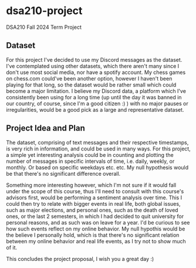 # dsa210-project
DSA210 Fall 2024 Term Project

## Dataset
For this project I've decided to use my Discord messages as the dataset. I've contemplated using other datasets, which there aren't many since I don't use most social media, nor have a spotify account. My chess games on chess.com could've been another option, however I haven't been playing for that long, so the dataset would be rather small which could become a major limitation. I believe my Discord data, a platform which I've consistently been using for a long time (up until the day it was banned in our country, of course, since I'm a good citizen :) ) with no major pauses or irregularities, would be a good pick as a large and representative dataset.

## Project Idea and Plan
The dataset, comprising of text messages and their respective timestamps, is very rich in information, and could be used in many ways. For this project, a simple yet interesting analysis could be in counting and plotting the number of messages in specific intervals of time, i.e. daily, weekly, or monthly. Or based on specific weekdays etc. etc. My null hypothesis would be that there's no significant difference overall.

Something more interesting however, which I'm not sure if it would fall under the scope of this course, thus I'll need to consult with this course's advisors first, would be performing a sentiment analysis over time. This I could then try to relate with bigger events in real life, both global issues, such as major elections, and personal ones, such as the death of loved ones, or the last 2 semesters, in which I had decided to quit university for personal reasons, and as such was on leave for a year. I'd be curious to see how such events reflect on my online behavior. My null hypothis would be the believe I personally hold, which is that there's no significant relation between my online behavior and real life events, as I try not to show much of it.

This concludes the project proposal, I wish you a great day :)
